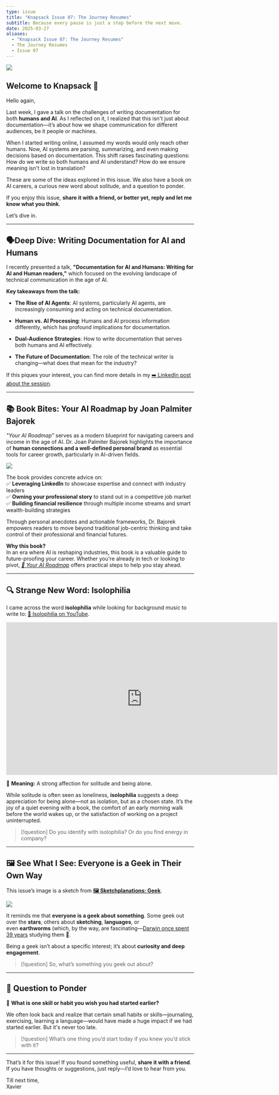 ```yaml
---
type: issue
title: "Knapsack Issue 07: The Journey Resumes"
subtitle: Because every pause is just a step before the next move.
date: 2025-03-27
aliases:
  - "Knapsack Issue 07: The Journey Resumes"
  - The Journey Resumes
  - Issue 07
---
```

![](../assets/issue-07.svg)

## Welcome to Knapsack 👋

Hello again,

Last week, I gave a talk on the challenges of writing documentation for both **humans and AI**. As I reflected on it, I realized that this isn't just about documentation—it’s about how we shape communication for different audiences, be it people or machines.

When I started writing online, I assumed my words would only reach other humans. Now, AI systems are parsing, summarizing, and even making decisions based on documentation. This shift raises fascinating questions: How do we write so both humans and AI understand? How do we ensure meaning isn't lost in translation?

These are some of the ideas explored in this issue. We also have a book on AI careers, a curious new word about solitude, and a question to ponder.

If you enjoy this issue, **share it with a friend, or better yet, reply and let me know what you think**.

Let’s dive in.

---

## 🗣️Deep Dive: Writing Documentation for AI and Humans

I recently presented a talk, **"Documentation for AI and Humans: Writing for AI and Human readers,"** which focused on the evolving landscape of technical communication in the age of AI.

**Key takeaways from the talk:**

- **The Rise of AI Agents**: AI systems, particularly AI agents, are increasingly consuming and acting on technical documentation.
    
- **Human vs. AI Processing**: Humans and AI process information differently, which has profound implications for documentation.
    
- **Dual-Audience Strategies**: How to write documentation that serves both humans and AI effectively.
    
- **The Future of Documentation**: The role of the technical writer is changing—what does that mean for the industry?
    

If this piques your interest, you can find more details in my [➡️ LinkedIn post about the session](https://www.linkedin.com/posts/xavierroy_ai-technicalwriting-contentstrategy-activity-7309128106512986112-fkvv).

---

## 📚 Book Bites: Your AI Roadmap by Joan Palmiter Bajorek

_"Your AI Roadmap"_ serves as a modern blueprint for navigating careers and income in the age of AI. Dr. Joan Palmiter Bajorek highlights the importance of **human connections and a well-defined personal brand** as essential tools for career growth, particularly in AI-driven fields.

<div class="responsive-two-column-grid">
  <div>
  
  ![](assets/07-your-ai-roadmap.jpg)
  </div>
  <div>

The book provides concrete advice on:  
✅ **Leveraging LinkedIn** to showcase expertise and connect with industry leaders  
✅ **Owning your professional story** to stand out in a competitive job market  
✅ **Building financial resilience** through multiple income streams and smart wealth-building strategies

Through personal anecdotes and actionable frameworks, Dr. Bajorek empowers readers to move beyond traditional job-centric thinking and take control of their professional and financial futures.
  </div>
  </div>


**Why this book?**  
In an era where AI is reshaping industries, this book is a valuable guide to future-proofing your career. Whether you're already in tech or looking to pivot, _[📗 Your AI Roadmap](https://yourairoadmap.com/)_ offers practical steps to help you stay ahead.

---

## 🔍 Strange New Word: Isolophilia

I came across the word **isolophilia** while looking for background music to write to: [🎵 Isolophilia on YouTube](https://www.youtube.com/watch?v=aSgrT-TfowA&ab_channel=timeofyouth).

<iframe src="https://www.youtube-nocookie.com/embed/aSgrT-TfowA?rel=0&amp;autoplay=0&amp;showinfo=0&amp;enablejsapi=0" frameborder="0" loading="lazy" gesture="media" allow="autoplay; fullscreen" allowautoplay="true" allowfullscreen="true" width="728" height="409"></iframe>

📖 **Meaning:** A strong affection for solitude and being alone.

While solitude is often seen as loneliness, **isolophilia** suggests a deep appreciation for being alone—not as isolation, but as a chosen state. It’s the joy of a quiet evening with a book, the comfort of an early morning walk before the world wakes up, or the satisfaction of working on a project uninterrupted.

> [!question] 
> Do you identify with isolophilia? Or do you find energy in company?

---

## 🖼️ See What I See: Everyone is a Geek in Their Own Way

This issue’s image is a sketch from **[🖼️ Sketchplanations: Geek](https://sketchplanations.com/geek)**.

![](assets/07-sketchplanations-everyonesageek-redux.png)

It reminds me that **everyone is a geek about something**. Some geek out over the **stars**, others about **sketching**, **languages**, or even **earthworms** (which, by the way, are fascinating—[Darwin once spent 39 years](https://charles-darwin.classic-literature.co.uk/formation-of-vegetable-mould/) studying them 🤯.

Being a geek isn’t about a specific interest; it’s about **curiosity and deep engagement**.

> [!question]
> So, what’s something you geek out about?

---

## 🤔 Question to Ponder

💭 **What is one skill or habit you wish you had started earlier?**

We often look back and realize that certain small habits or skills—journaling, exercising, learning a language—would have made a huge impact if we had started earlier. But it's never too late.

> [!question] 
> What’s one thing you’d start today if you knew you’d stick with it?

---

That’s it for this issue! If you found something useful, **share it with a friend**. If you have thoughts or suggestions, just reply—I’d love to hear from you.

Till next time,  <br />
Xavier